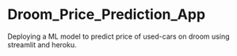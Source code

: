 # Droom_Price_Prediction_App
Deploying a ML model to predict price of used-cars on droom using streamlit and heroku.
